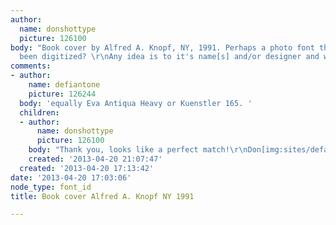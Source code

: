 ```yaml
---
author:
  name: donshottype
  picture: 126100
body: "Book cover by Alfred A. Knopf, NY, 1991. Perhaps a photo font that has not
  been digitized? \r\nAny idea is to it's name[s] and/or designer and who sold it?\r\nThanks\r\nDon[img:sites/default/files/old-images/BookCoverAlfredA_6486.Knoff1991.jpg]"
comments:
- author:
    name: defiantone
    picture: 126244
  body: 'equally Eva Antiqua Heavy or Kuenstler 165. '
  children:
  - author:
      name: donshottype
      picture: 126100
    body: "Thank you, looks like a perfect match!\r\nDon[img:sites/default/files/old-images/Kuenstler165BT_4093.jpg]"
    created: '2013-04-20 21:07:47'
  created: '2013-04-20 17:13:42'
date: '2013-04-20 17:03:06'
node_type: font_id
title: Book cover Alfred A. Knopf NY 1991

---
```

